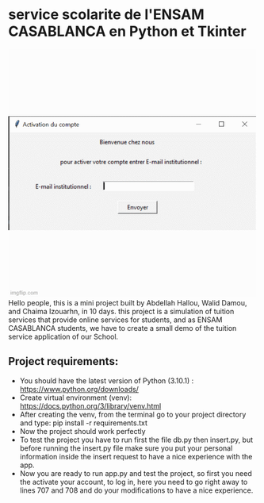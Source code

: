 # service scolarite de l'ENSAM CASABLANCA en Python et Tkinter
![](https://github.com/ABDELLAH-Hallou/service-scolarite-ensam-casa/blob/master/media/scolarite.gif)
Hello people, this is a mini project built by Abdellah Hallou, Walid Damou, and Chaima Izouarhn, in 10 days. this project is a simulation of tuition services that provide online services for students, and as ENSAM CASABLANCA students, we have to create a small demo of the tuition service application of our School. 
## Project requirements:
- You should have the latest version of Python (3.10.1) : https://www.python.org/downloads/
- Create virtual environment (venv): https://docs.python.org/3/library/venv.html
- After creating the venv, from the terminal go to your project directory and type: pip install -r requirements.txt
- Now the project should work perfectly
- To test the project you have to run first the file db.py then insert.py,  but before running the insert.py file make sure you put your personal information inside the insert request to have a nice experience with the app.
- Now you are ready to run app.py and test the project, so first you need the activate your account, to log in, here you need to go right away to lines 707 and 708 and do your modifications to have a nice experience.
